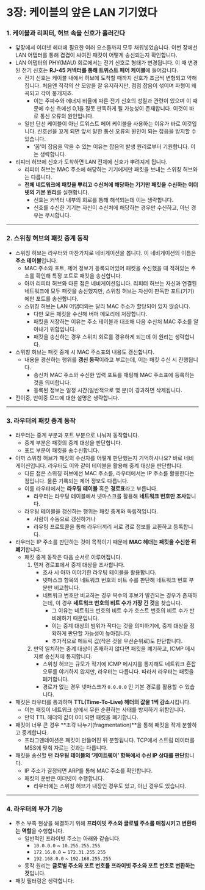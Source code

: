 # 3장: 케이블의 앞은 LAN 기기였다

### 1. 케이블과 리피터, 허브 속을 신호가 흘러간다

- 앞장에서 이더넷 헤더에 필요한 여러 요소들까지 모두 채워넣었습니다. 이번 장에선 LAN 어댑터를 통해 겹겹이 싸여진 패킷이 어떻게 송신되는지 확인합니다.
- LAN 어댑터의 PHY(MAU) 회로에서는 전기 신호로 형태가 변경됩니다. 이 때 변경된 전기 신호는 **RJ-45 커넥터를 통해 트위스트 페어 케이블**에 들어갑니다.
    - 전기 신호는 케이블 내에서 허브에 도착할 때까지 신호가 조금씩 변형되고 약해집니다. 처음엔 직각의 산 모양을 잘 유지하지만, 점점 잡음이 섞이며 파형이 왜곡되고 각이 뭉개지죠.
        - 이는 주파수와 에너지 비율에 따른 전기 신호의 성질과 관련이 있으며 이 때문에 수신 측에선 0,1을 잘못 판독하게 될 가능성이 존재합니다. 이것이 바로 통신 오류의 원인입니다.
    - 일반 단선 케이블이 아닌 트위스트 페어 케이블을 사용하는 이유가 바로 이것입니다. 신호선을 꼬게 되면 앞서 말한 통신 오류의 원인이 되는 잡음을 방지할 수 있습니다.
        - ‘꼼’이 잡음을 막을 수 있는 이유는 잡음의 발생 원리로부터 기원합니다. 이는 생략합니다.
- 리피터 허브에 신호가 도착하면 LAN 전체에 신호가 뿌려지게 됩니다.
    - 리피터 허브는 MAC 주소에 해당하는 기기에게만 패킷을 보내는 스위칭 허브와는 다릅니다.
    - **전체 네트워크에 패킷을 뿌리고 수신처에 해당하는 기기만 패킷을 수신하는 이더넷의 기본 원리**를 실현합니다.
        - 신호는 커넥터 내부의 회로를 통해 해석되는데 이는 생략합니다.
        - 신호를 수신한 기기는 자신이 수신처에 해당하는 경우만 수신하고, 아닌 경우는 무시합니다.

---

### 2. 스위칭 허브의 패킷 중계 동작

- 스위칭 허브는 라우터와 마찬가지로 네비게이션을 봅니다. 이 네비게이션의 이름은 **주소 테이블**입니다.
    - MAC 주소와 포트, 제어 정보가 등록되어있어 패킷을 수신했을 때 적혀있는 주소를 확인해 특정 포트로 패킷을 송신합니다.
    - 아까 리피터 허브와 다른 점은 네비게이션입니다. 리피터 허브는 자신과 연결된 네트워크에 모두 패킷을 송신했지만, 스위칭 허브는 자신이 판독한 포트(기기)에만 포트를 송신합니다.
    - 스위칭 허브는 LAN 어댑터와는 달리 MAC 주소가 할당되어 있지 않습니다.
        - 다만 모든 패킷을 수신해 버퍼 메모리에 저장합니다.
        - 패킷을 저장하는 이유는 주소 테이블과 대조해 다음 수신처 MAC 주소를 알아내기 위함입니다.
        - 패킷을 송신하는 경우 스위치 회로를 경유하게 되는데 이 원리는 생략합니다.
- 스위칭 허브는 패킷 중계 시 MAC 주소표의 내용도 갱신합니다.
    - 내용을 갱신하는 행위를 **갱신 동작**이라고 부르는데, 이는 패킷 수신 시 진행됩니다.
        - 송신처 MAC 주소와 수신한 입력 포트를 매핑해 MAC 주소표에 등록하는 것을 의미합니다.
        - 등록된 정보는 일정 시간(일반적으로 몇 분)이 경과하면 삭제됩니다.
- 전이중, 반이중 모드에 대한 설명은 생략합니다.

---

### 3. 라우터의 패킷 중계 동작

- 라우터는 중계 부분과 포트 부분으로 나눠져 동작합니다.
    - 중계 부분은 패킷의 중계 대상을 판단합니다.
    - 포트 부분이 패킷을 송수신합니다.
- 아까 스위칭 허브가 패킷의 수신자를 어떻게 판단했는지 기억하시나요? 바로 네비게이션입니다. 라우터도 이와 같이 테이블을 활용해 중계 대상을 판단합니다.
    - 다른 점은 스위칭 허브에선 MAC 주소를, 라우터에서는 IP 주소를 활용한다는 점입니다. 물론 기록되는 제어 정보도 다릅니다.
    - 이를 라우터에서는 **라우팅 테이블** 혹은 **경로표**라고 부릅니다.
        - 라우터는 라우팅 테이블에서 넷마스크를 활용해 **네트워크 번호만 조사**합니다.
    - 라우팅 테이블을 갱신하는 행위는 패킷 중계와 독립적입니다.
        - 사람이 수동으로 갱신하거나
        - 라우팅 프로토콜을 통해 라우터끼리 서로 경로 정보를 교환하고 등록합니다.
- 라우터는 IP 주소를 판단하는 것이 목적이기 때문에 **MAC 헤더는 패킷을 수신한 뒤 폐기**합니다.
    - 패킷 중계 동작은 다음 순서로 이루어집니다.
        1. 먼저 경로표에서 중계 대상을 조사합니다.
            - 조사 시 아까 이야기한 라우팅 테이블을 활용합니다.
            - 넷마스크 항목의 네트워크 번호의 비트 수를 판단해 네트워크 번호 부분만 비교합니다.
            - 네트워크 번호만 비교하는 경우 복수의 후보가 발견되는 경우가 존재하는데, 이 경우 **네트워크 번호의 비트 수가 가장 긴 것**을 찾습니다.
                - 그 이유는 네트워크 번호의 비트 수가 호스트 번호의 비트 수가 반비례하기 때문입니다.
                - 이는 중계 대상의 범위가 작다는 것을 의미하기에, 중계 대상을 정확하게 판단할 가능성이 높아집니다.
                - 추가적으로 메트릭 값(작은 것을 우선순위로)도 판단합니다.
        2. 만약 일치하는 중계 대상이 존재하지 않다면 패킷을 폐기하고, ICMP 메시지로 송신처에 통지합니다.
            - 스위칭 허브는 규모가 작기에 ICMP 메시지를 통지해도 네트워크 혼잡 오류를 야기하지 않지만, 라우터는 다릅니다. 따라서 라우터는 패킷을 폐기합니다.
            - 경로가 없는 경우 넷마스크가 `0.0.0.0` 인 기본 경로를 활용할 수 있습니다.
- 패킷은 라우터를 통과하며 **TTL(Time-To-Live) 헤더의 값을 1씩 감소**시킵니다.
    - 이는 패킷이 네트워크 상에서 무한 순환하는 사태를 방지하기 위함입니다.
    - 만약 TTL 헤더의 값이 0이 되면 패킷을 폐기합니다.
- 패킷이 너무 큰 경우 **조각 나누기(fragmentation)**을 통해 패킷을 작게 분할하고 중계합니다.
    - 프라그멘테이션은 패킷이 만들어진 뒤 분할됩니다. TCP에서 스트림 데이터를 MSS에 맞춰 자르는 것과는 다릅니다.
- 패킷을 송신할 땐 **라우팅 테이블의 ‘게이트웨이’ 항목에서 수신 IP 상대를 판단**합니다.
    - IP 주소가 결정되면 ARP를 통해 MAC 주소를 확인합니다.
    - 패킷의 운반은 이더넷이 수행합니다.
        - 라우터에는 스위칭 허브가 내장인 경우도 있고, 아닌 경우도 있습니다.

---

### 4. 라우터의 부가 기능

- 주소 부족 현상을 해결하기 위해 **프라이빗 주소와 글로벌 주소를 매칭시키고 변환하는 역할**을 수행합니다.
    - 일반적인 프라이빗 주소는 아래와 같습니다.
        - `10.0.0.0` ~ `10.255.255.255`
        - `172.16.0.0` ~ `172.31.255.255`
        - `192.168.0.0` ~ `192.168.255.255`
    - 동작 원리는 **글로벌 주소와 포트 번호를 프라이빗 주소와 포트 번호로 변환하는 것**입니다.
- 패킷 필터링은 생략합니다.